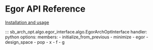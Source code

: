 # Egor API Reference

[Installation and usage](../algo/egor.md)

::: sb_arch_opt.algo.egor_interface.algo.EgorArchOptInterface
    handler: python
    options:
        members:
            - initialize_from_previous
            - minimize
            - egor
            - design_space
            - pop
            - x
            - f
            - g

